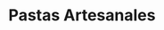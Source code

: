 ---
title: "Pastas Artesanales"
url: /ciudad-autonoma-de-buenos-aires/pastas-artesanales/
shop: Bäckerei
---